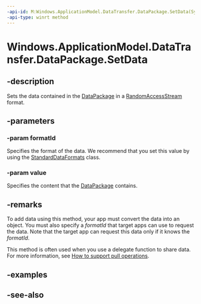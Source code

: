```yaml
---
-api-id: M:Windows.ApplicationModel.DataTransfer.DataPackage.SetData(System.String,System.Object)
-api-type: winrt method
---
```


<!-- Method syntax
public void SetData(System.String formatId, System.Object value)
-->

# Windows.ApplicationModel.DataTransfer.DataPackage.SetData

## -description
Sets the data contained in the [DataPackage](datapackage.md) in a [RandomAccessStream](../windows.storage.streams/randomaccessstream.md) format.

## -parameters
### -param formatId
Specifies the format of the data. We recommend that you set this value by using the [StandardDataFormats](standarddataformats.md) class.

### -param value
Specifies the content that the [DataPackage](datapackage.md) contains.

## -remarks
To add data using this method, your app must convert the data into an object. You must also specify a *formatId* that target apps can use to request the data. Note that the target app can request this data only if it knows the *formatId*.

This method is often used when you use a delegate function to share data. For more information, see [How to support pull operations](/previous-versions/windows/apps/hh770848(v=win.10)).

## -examples


## -see-also
